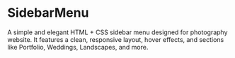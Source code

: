 # SidebarMenu
A simple and elegant HTML + CSS sidebar menu designed for photography website. It features a clean, responsive layout, hover effects, and sections like Portfolio, Weddings, Landscapes, and more.
